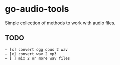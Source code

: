 # go-audio-tools
Simple collection of methods to work with audio files.

TODO
---
```
– [x] convert ogg opus 2 wav
– [x] convert wav 2 mp3
– [ ] mix 2 or more wav files
```
